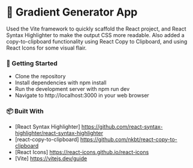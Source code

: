 # 🎨 Gradient Generator App

Used the Vite framework to quickly scaffold the React project, and React Syntax Highlighter to make the output CSS more readable. Also added a copy-to-clipboard functionality using React Copy to Clipboard, and using React Icons for some visual flair.

### 🚀 Getting Started

- Clone the repository
- Install dependencies with npm install
- Run the development server with npm run dev
- Navigate to http://localhost:3000 in your web browser

### 📦 Built With

- [React Syntax Highlighter] https://github.com/react-syntax-highlighter/react-syntax-highlighter
- [react-copy-to-clipboard] https://github.com/nkbt/react-copy-to-clipboard
- [React Icons] https://react-icons.github.io/react-icons
- [Vite] https://vitejs.dev/guide
